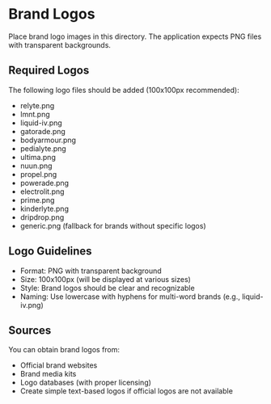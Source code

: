 # Brand Logos

Place brand logo images in this directory. The application expects PNG files with transparent backgrounds.

## Required Logos

The following logo files should be added (100x100px recommended):

- relyte.png
- lmnt.png
- liquid-iv.png
- gatorade.png
- bodyarmour.png
- pedialyte.png
- ultima.png
- nuun.png
- propel.png
- powerade.png
- electrolit.png
- prime.png
- kinderlyte.png
- dripdrop.png
- generic.png (fallback for brands without specific logos)

## Logo Guidelines

- Format: PNG with transparent background
- Size: 100x100px (will be displayed at various sizes)
- Style: Brand logos should be clear and recognizable
- Naming: Use lowercase with hyphens for multi-word brands (e.g., liquid-iv.png)

## Sources

You can obtain brand logos from:
- Official brand websites
- Brand media kits
- Logo databases (with proper licensing)
- Create simple text-based logos if official logos are not available
